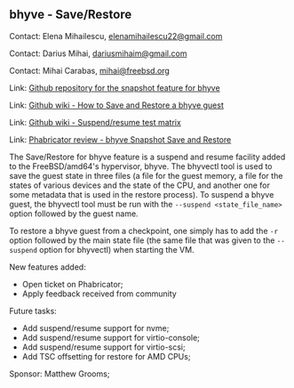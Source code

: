 ## bhyve - Save/Restore ##

Contact: Elena Mihailescu, <elenamihailescu22@gmail.com>

Contact: Darius Mihai, <dariusmihaim@gmail.com>

Contact: Mihai Carabas, <mihai@freebsd.org>

Link:	[Github repository for the snapshot feature for bhyve](https://github.com/FreeBSD-UPB/freebsd/tree/projects/bhyve_snapshot)

Link:	[Github wiki - How to Save and Restore a bhyve guest](https://github.com/FreeBSD-UPB/freebsd/wiki/Save-and-Restore-a-virtual-machine-using-bhyve)

Link:	[Github wiki - Suspend/resume test matrix](https://github.com/FreeBSD-UPB/freebsd/wiki/Suspend-Resume-test-matrix)

Link:	[Phabricator review - bhyve Snapshot Save and Restore](https://reviews.freebsd.org/D19495)

The Save/Restore for bhyve feature is a suspend and resume facility added to the
FreeBSD/amd64's hypervisor, bhyve. The bhyvectl tool is used to save the guest
state in three files (a file for the guest memory, a file for the states of
various devices and the state of the CPU, and another one for some metadata that
is used in the restore process).
To suspend a bhyve guest, the bhyvectl tool must be run with the `--suspend <state_file_name>`
option followed by the guest name.

To restore a bhyve guest from a checkpoint, one simply has to add the `-r` option
followed by the main state file (the same file that was given to the `--suspend`
option for bhyvectl) when starting the VM.

New features added:

   * Open ticket on Phabricator;
   * Apply feedback received from community

Future tasks:

   * Add suspend/resume support for nvme;
   * Add suspend/resume support for virtio-console;
   * Add suspend/resume support for virtio-scsi;
   * Add TSC offsetting for restore for AMD CPUs;

Sponsor: Matthew Grooms;
